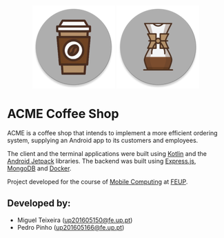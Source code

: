 <p align="center">
  <img src="https://github.com/miguelalexbt/ACME-Coffee-App/blob/master/client/app/src/main/res/mipmap-xxxhdpi/ic_launcher.png" />
  <img src="https://github.com/miguelalexbt/ACME-Coffee-App/blob/master/terminal/app/src/main/res/mipmap-xxxhdpi/ic_launcher.png" />
</p>

# ACME Coffee Shop

ACME is a coffee shop that intends to implement a more efficient ordering system, supplying an Android app to its customers and employees.

The client and the terminal applications were built using [Kotlin](https://kotlinlang.org/) and the [Android Jetpack](https://developer.android.com/jetpack) libraries.
The backend was built using [Express.js](https://expressjs.com/), [MongoDB](https://www.mongodb.com/) and [Docker](https://www.docker.com/).

Project developed for the course of [Mobile Computing](https://sigarra.up.pt/feup/pt/ucurr_geral.ficha_uc_view?pv_ocorrencia_id=459516) at [FEUP](https://sigarra.up.pt/feup/pt/web_page.Inicial).

## Developed by:
- Miguel Teixeira (up201605150@fe.up.pt)
- Pedro Pinho (up201605166@fe.up.pt)
